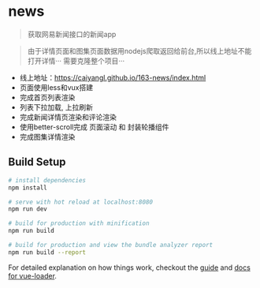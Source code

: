 # news

> 获取网易新闻接口的新闻app

> 由于详情页面和图集页面数据用nodejs爬取返回给前台,所以线上地址不能打开详情··· 需要克隆整个项目···

* 线上地址：https://caiyangl.github.io/163-news/index.html
* 页面使用less和vux搭建
* 完成首页列表渲染
* 列表下拉加载, 上拉刷新
* 完成新闻详情页渲染和评论渲染
* 使用better-scroll完成 页面滚动 和 封装轮播组件
* 完成图集详情渲染

## Build Setup

``` bash
# install dependencies
npm install

# serve with hot reload at localhost:8080
npm run dev

# build for production with minification
npm run build

# build for production and view the bundle analyzer report
npm run build --report
```

For detailed explanation on how things work, checkout the [guide](http://vuejs-templates.github.io/webpack/) and [docs for vue-loader](http://vuejs.github.io/vue-loader).
